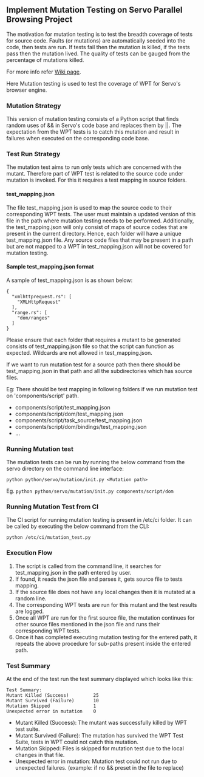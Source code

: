 ﻿## Implement Mutation Testing on Servo Parallel Browsing Project


The motivation for mutation testing is to test the breadth coverage of tests for source code. Faults (or mutations) are automatically seeded into the code, then tests are run. If tests fail then the mutation is killed, if the tests pass then the mutation lived. The quality of tests can be gauged from the percentage of mutations killed.

For more info refer [Wiki page](https://en.wikipedia.org/wiki/Mutation_testing).

Here Mutation testing is used to test the coverage of WPT for Servo's browser engine.

### Mutation Strategy
This version of mutation testing consists of a Python script that finds random uses of && in Servo's code base and replaces them by ||. The expectation from the WPT tests is to catch this mutation and result in failures when executed on the corresponding code base.

### Test Run Strategy
The mutation test aims to run only tests which are concerned with the mutant. Therefore part of WPT test is related to the source code under mutation is invoked. For this it requires a test mapping in source folders.

#### test_mapping.json
The file test_mapping.json is used to map the source code to their corresponding WPT tests. The user must maintain a updated version of this file in the path where mutation testing needs to be performed. Additionally, the test_mapping.json will only consist of maps of source codes that are present in the current directory. Hence, each folder will have a unique test_mapping.json file. Any source code files that may be present in a path but are not mapped to a WPT in test_mapping.json will not be covered for mutation testing.

#### Sample test_mapping.json format
A sample of test_mapping.json is as shown below:

```
{
  "xmlhttprequest.rs": [
    "XMLHttpRequest"
  ],  
  "range.rs": [
    "dom/ranges"
  ]
}
```

Please ensure that each folder that requires a mutant to be generated consists of test_mapping.json file so that the script can function as expected. Wildcards are not allowed in test_mapping.json.

If we want to run mutation test for a source path then there should be test_mapping.json in that path and all the subdirectories which has source files.

Eg: There should be test mapping in following folders if we run mutation test on 'components/script' path.
* components/script/test_mapping.json
* components/script/dom/test_mapping.json
* components/script/task_source/test_mapping.json
* components/script/dom/bindings/test_mapping.json
* ...

### Running Mutation test
The mutation tests can be run by running the below command from the servo directory on the command line interface:

`python python/servo/mutation/init.py <Mutation path>`

Eg. `python python/servo/mutation/init.py components/script/dom`

### Running Mutation Test from CI

The CI script for running mutation testing is present in /etc/ci folder. It can be called by executing the below command from the CLI:

`python /etc/ci/mutation_test.py`

### Execution Flow
1. The script is called from the command line, it searches for test_mapping.json in the path entered by user.
2. If found, it reads the json file and parses it, gets source file to tests mapping.
3. If the source file does not have any local changes then it is mutated at a random line.
4. The corresponding WPT tests are run for this mutant and the test results are logged.
5. Once all WPT are run for the first source file, the mutation continues for other source files mentioned in the json file and runs their corresponding WPT tests.
6. Once it has completed executing mutation testing for the entered path, it repeats the above procedure for sub-paths present inside the entered path.

### Test Summary

At the end of the test run the test summary displayed which looks like this:
```
Test Summary:
Mutant Killed (Success)         25
Mutant Survived (Failure)       10
Mutation Skipped                1
Unexpected error in mutation    0
```

* Mutant Killed (Success): The mutant was successfully killed by WPT test suite.
* Mutant Survived (Failure): The mutation has survived the WPT Test Suite, tests in WPT could not catch this mutation.
* Mutation Skipped: Files is skipped for mutation test due to the local changes in that file.
* Unexpected error in mutation: Mutation test could not run due to unexpected failures. (example: if no && preset in the file to replace)
